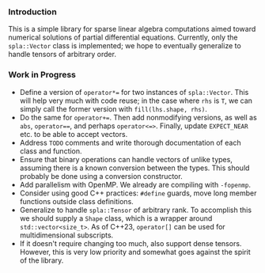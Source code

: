 ### Introduction
This is a simple library for sparse linear algebra computations aimed toward numerical solutions of partial differential equations. Currently, only the `spla::Vector` class is implemented; we hope to eventually generalize to handle tensors of arbitrary order.

### Work in Progress
* Define a version of `operator*=` for two instances of `spla::Vector`. This will help very much with code reuse; in the case where `rhs` is `T`, we can simply call the former version with `fill(lhs.shape, rhs)`.
* Do the same for `operator+=`. Then add nonmodifying versions, as well as `abs`, `operator==`, and perhaps `operator<=>`. Finally, update `EXPECT_NEAR` etc. to be able to accept vectors.
* Address `TODO` comments and write thorough documentation of each class and function.
* Ensure that binary operations can handle vectors of unlike types, assuming there is a known conversion between the types. This should probably be done using a conversion constructor.
* Add parallelism with OpenMP. We already are compiling with `-fopenmp`.
* Consider using good C++ practices: `#define` guards, move long member functions outside class definitions.
* Generalize to handle `spla::Tensor` of arbitrary rank. To accomplish this we should supply a `Shape` class, which is a wrapper around `std::vector<size_t>`. As of C++23, `operator[]` can be used for multidimensional subscripts.
* If it doesn't require changing too much, also support dense tensors. However, this is very low priority and somewhat goes against the spirit of the library.
